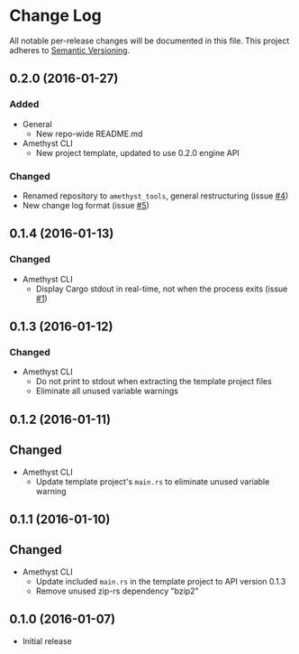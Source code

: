 # Change Log

All notable per-release changes will be documented in this file. This project
adheres to [Semantic Versioning][sv].

[sv]: http://semver.org/

## 0.2.0 (2016-01-27)

### Added
* General
  * New repo-wide README.md
* Amethyst CLI
  * New project template, updated to use 0.2.0 engine API

### Changed
* Renamed repository to `amethyst_tools`, general restructuring (issue [#4])
* New change log format (issue [#5])

[#4]: https://github.com/ebkalderon/amethyst_tools/issues/4
[#5]: https://github.com/ebkalderon/amethyst_tools/issues/5

## 0.1.4 (2016-01-13)

### Changed
* Amethyst CLI
  * Display Cargo stdout in real-time, not when the process exits (issue [#1])

[#1]: https://github.com/ebkalderon/amethyst_tools/issues/1

## 0.1.3 (2016-01-12)

### Changed
* Amethyst CLI
  * Do not print to stdout when extracting the template project files
  * Eliminate all unused variable warnings

## 0.1.2 (2016-01-11)

## Changed
* Amethyst CLI
  * Update template project's `main.rs` to eliminate unused variable warning

## 0.1.1 (2016-01-10)

## Changed
* Amethyst CLI
  * Update included `main.rs` in the template project to API version 0.1.3
  * Remove unused zip-rs dependency "bzip2"

## 0.1.0 (2016-01-07)

* Initial release
